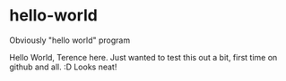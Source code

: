 # hello-world
Obviously "hello world" program

Hello World, Terence here. Just wanted to test this out a bit, first time on github and all. :D Looks neat!
